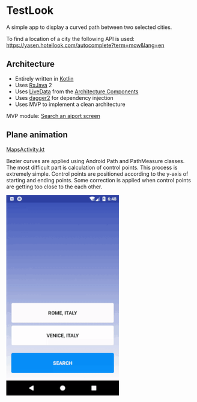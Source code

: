 # TestLook
A simple app to display a curved path between two selected cities. 

To find a location of a city the following API is used:
https://yasen.hotellook.com/autocomplete?term=mow&lang=en

## Architecture
 * Entirely written in [Kotlin](https://kotlinlang.org/)
 * Uses [RxJava](https://github.com/ReactiveX/RxJava) 2
 * Uses [LiveData](https://developer.android.com/topic/libraries/architecture/livedata.html) from the [Architecture Components](https://developer.android.com/topic/libraries/architecture/)
 * Uses [dagger2](https://google.github.io/dagger/android.html) for dependency injection
 * Uses MVP to implement a clean architecture

MVP module: [Search an aiport screen](https://github.com/shuhart/TestLook/tree/master/app/src/main/java/com/shuhart/testlook/modules/flight/search/airport)

## Plane animation
[MapsActivity.kt](https://github.com/shuhart/TestLook/blob/master/app/src/main/java/com/shuhart/testlook/modules/flight/search/map/MapsActivity.kt)

Bezier curves are applied using Android Path and PathMeasure classes. The most difficult part is calculation of control points. This process is extremely simple. Control points are positioned according to the y-axis of starting and ending points. Some correction is applied when control points are getting too close to the each other.

<img src="/images/demo.gif" alt="Sample" width="300px" />
